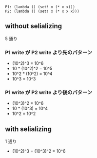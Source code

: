 ```
P1: (lambda () (set! x (* x x)))
P2: (lambda () (set! x (* x x x)))
```

## without selializing

5 通り

### P1 write が P2 write より先のパターン

* (10^2)^3 = 10^6
* 10 * (10^2)^2 = 10^5
* 10^2 * (10^2) = 10^4
* 10^3 = 10^3

### P1 write が P2 write より後のパターン

* (10^3)^2 = 10^6
* 10 * (10^3) = 10^4
* 10^2 = 10^2

## with selializing

1 通り

* (10^2)^3 = (10^3)^2 = 10^6

